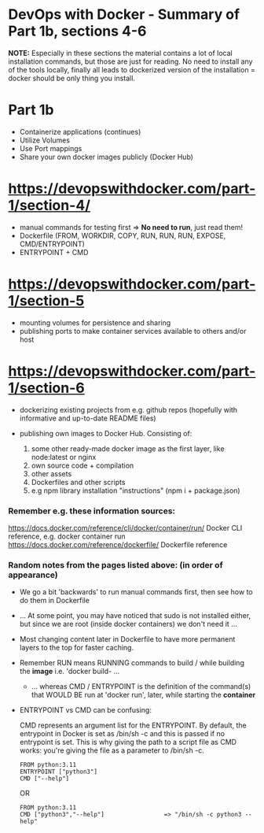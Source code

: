 # DevOps with Docker - Summary of Part 1b, sections 4-6

**NOTE:** Especially in these sections the material contains a lot of local installation commands,
but those are just for reading. No need to install any of the tools locally, finally all leads 
to dockerized version of the installation = docker should be only thing you install.

Part 1b
=======

- Containerize applications (continues)
- Utilize Volumes
- Use Port mappings
- Share your own docker images publicly (Docker Hub)

https://devopswithdocker.com/part-1/section-4/
==============================================
 
- manual commands for testing first => **No need to run**, just read them!
- Dockerfile  (FROM, WORKDIR, COPY, RUN, RUN, RUN, EXPOSE, CMD/ENTRYPOINT)
- ENTRYPOINT + CMD
 
https://devopswithdocker.com/part-1/section-5
=============================================
 
- mounting volumes for persistence and sharing
- publishing ports to make container services available to others and/or host
 
 
https://devopswithdocker.com/part-1/section-6
=============================================
 
- dockerizing existing projects from e.g. github repos (hopefully with informative and up-to-date README files)
- publishing own images to Docker Hub.   Consisting of: 

   1. some other ready-made docker image as the first layer, like node:latest  or nginx 
   2. own source code + compilation 
   3. other assets
   4. Dockerfiles and other scripts
   5. e.g npm library installation "instructions" (npm i  + package.json)

### Remember e.g. these information sources:
https://docs.docker.com/reference/cli/docker/container/run/  Docker CLI reference, e.g.  docker container run
https://docs.docker.com/reference/dockerfile/     Dockerfile reference


### Random notes from the pages listed above: (in order of appearance)

- We go a bit 'backwards' to run manual commands first, then see how to do them in Dockerfile

- ... At some point, you may have noticed that sudo is not installed either, but since we are root (inside docker containers) we don't need it ...

- Most changing content later in Dockerfile to have more permanent layers to the top for faster caching.

- Remember RUN means RUNNING commands to build / while building the **image** i.e. 'docker build- ...

   - ... whereas CMD / ENTRYPOINT is the definition of the command(s) that WOULD BE run at 'docker run', later, while starting the **container**

- ENTRYPOINT vs CMD can be confusing:

   CMD represents an argument list for the ENTRYPOINT. By default, the entrypoint in Docker is set as /bin/sh -c and this is passed if no entrypoint is set. This is why giving the path to a script file as CMD works: you're giving the file as a parameter to /bin/sh -c.

   ```
   FROM python:3.11
   ENTRYPOINT ["python3"]
   CMD ["--help"]
   ```

   OR

   ```
   FROM python:3.11
   CMD ["python3","--help"]                 => "/bin/sh -c python3 --help"
   ```